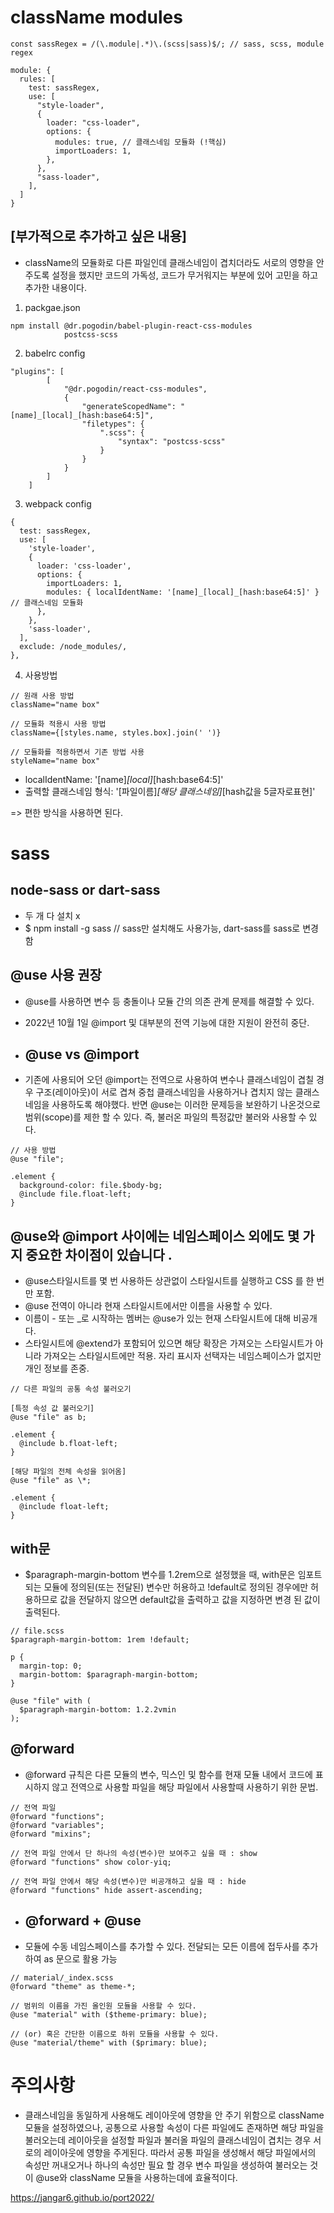 # className modules

```
const sassRegex = /(\.module|.*)\.(scss|sass)$/; // sass, scss, module regex

module: {
  rules: [
    test: sassRegex,
    use: [
      "style-loader",
      {
        loader: "css-loader",
        options: {
          modules: true, // 클래스네임 모듈화 (!핵심)
          importLoaders: 1,
        },
      },
      "sass-loader",
    ],
  ]
}
```

## [부가적으로 추가하고 싶은 내용]

- className의 모듈화로 다른 파일인데 클래스네임이 겹치더라도 서로의 영향을 안주도록 설정을 했지만 코드의 가독성, 코드가 무거워지는 부분에 있어 고민을 하고 추가한 내용이다.

1. packgae.json

```
npm install @dr.pogodin/babel-plugin-react-css-modules
            postcss-scss
```

2. babelrc config

```
"plugins": [
		[
			"@dr.pogodin/react-css-modules",
			{
				"generateScopedName": "[name]_[local]_[hash:base64:5]",
				"filetypes": {
					".scss": {
						"syntax": "postcss-scss"
					}
				}
			}
		]
	]
```

3. webpack config

```
{
  test: sassRegex,
  use: [
    'style-loader',
    {
      loader: 'css-loader',
      options: {
        importLoaders: 1,
        modules: { localIdentName: '[name]_[local]_[hash:base64:5]' } // 클래스네임 모듈화
      },
    },
    'sass-loader',
  ],
  exclude: /node_modules/,
},
```

4. 사용방법

```
// 원래 사용 방법
className="name box"

// 모듈화 적용시 사용 방법
className={[styles.name, styles.box].join(' ')}

// 모듈화를 적용하면서 기존 방법 사용
styleName="name box"
```

- localIdentName: '[name]_[local]_[hash:base64:5]'
- 출력할 클래스네임 형식: '[파일이름]_[해당 클래스네임]_[hash값을 5글자로표현]'

=> 편한 방식을 사용하면 된다.

# sass

## node-sass or dart-sass

- 두 개 다 설치 x
- $ npm install -g sass // sass만 설치해도 사용가능, dart-sass를 sass로 변경함

## @use 사용 권장

- @use를 사용하면 변수 등 충돌이나 모듈 간의 의존 관계 문제를 해결할 수 있다.
- 2022년 10월 1일 @import 및 대부분의 전역 기능에 대한 지원이 완전히 중단.

- ## @use vs @import

- 기존에 사용되어 오던 @import는 전역으로 사용하여 변수나 클래스네임이 겹칠 경우 구조(레이아웃)이 서로 겹쳐 중첩 클래스네임을 사용하거나 겹치지 않는 클래스네임을 사용하도록 해야했다. 반면 @use는 이러한 문제등을 보완하기 나온것으로 범위(scope)를 제한 할 수 있다. 즉, 불러온 파일의 특정값만 불러와 사용할 수 있다.

```
// 사용 방법
@use "file";

.element {
  background-color: file.$body-bg;
  @include file.float-left;
}

```

## @use와 @import 사이에는 네임스페이스 외에도 몇 가지 중요한 차이점이 있습니다 .

- @use스타일시트를 몇 번 사용하든 상관없이 스타일시트를 실행하고 CSS 를 한 번만 포함.
- @use 전역이 아니라 현재 스타일시트에서만 이름을 사용할 수 있다.
- 이름이 - 또는 \_로 시작하는 멤버는 @use가 있는 현재 스타일시트에 대해 비공개다.
- 스타일시트에 @extend가 포함되어 있으면 해당 확장은 가져오는 스타일시트가 아니라 가져오는 스타일시트에만 적용.
  자리 표시자 선택자는 네임스페이스가 없지만 개인 정보를 존중.

```
// 다른 파일의 공통 속성 불러오기

[특정 속성 값 불러오기]
@use "file" as b;

.element {
  @include b.float-left;
}

[해당 파일의 전체 속성을 읽어옴]
@use "file" as \*;

.element {
  @include float-left;
}
```

## with문

- $paragraph-margin-bottom 변수를 1.2rem으로 설정했을 때, with문은 임포트되는 모듈에 정의된(또는 전달된) 변수만 허용하고 !default로 정의된 경우에만 허용하므로 값을 전달하지 않으면 default값을 출력하고 값을 지정하면 변경 된 값이 출력된다.

```
// file.scss
$paragraph-margin-bottom: 1rem !default;

p {
  margin-top: 0;
  margin-bottom: $paragraph-margin-bottom;
}

@use "file" with (
  $paragraph-margin-bottom: 1.2.2vmin
);
```

## @forward

- @forward 규칙은 다른 모듈의 변수, 믹스인 및 함수를 현재 모듈 내에서 코드에 표시하지 않고 전역으로 사용할 파일을 해당 파일에서 사용할때 사용하기 위한 문법.

```
// 전역 파일
@forward "functions";
@forward "variables";
@forward "mixins";

// 전역 파일 안에서 단 하나의 속성(변수)만 보여주고 싶을 때 : show
@forward "functions" show color-yiq;

// 전역 파일 안에서 해당 속성(변수)만 비공개하고 싶을 때 : hide
@forward "functions" hide assert-ascending;
```

- ## @forward + @use
- 모듈에 수동 네임스페이스를 추가할 수 있다. 전달되는 모든 이름에 접두사를 추가하여 as 문으로 활용 가능

```
// material/_index.scss
@forward "theme" as theme-*;

// 범위의 이름을 가진 올인원 모듈을 사용할 수 있다.
@use "material" with ($theme-primary: blue);

// (or) 혹은 간단한 이름으로 하위 모듈을 사용할 수 있다.
@use "material/theme" with ($primary: blue);
```

# 주의사항

- 클래스네임을 동일하게 사용해도 레이아웃에 영향을 안 주기 위함으로 className 모듈을 설정하였으나,
  공통으로 사용할 속성이 다른 파일에도 존재하면 해당 파일을 불러오는데 레이아웃을 설정할 파일과 불러올 파일의 클래스네임이 겹치는 경우 서로의 레이아웃에 영향을 주게된다. 따라서 공통 파일을 생성해서 해당 파일에서의 속성만 꺼내오거나 하나의 속성만 필요 할 경우 변수 파일을 생성하여 불러오는 것이 @use와 className 모듈을 사용하는데에 효율적이다.


https://jangar6.github.io/port2022/
